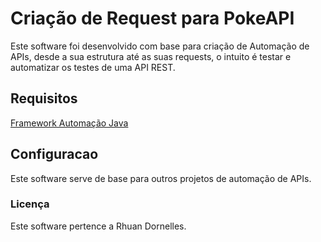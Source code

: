 # Criação de Request para PokeAPI
Este software foi desenvolvido com base para criação de Automação de APIs, desde a sua estrutura até as suas requests, o intuito é testar e automatizar os testes de uma API REST.


## Requisitos
[Framework Automação Java](https://github.com/RhuanD/framework-automacao)

## Configuracao
Este software serve de base para outros projetos de automação de APIs.


### Licença
Este software pertence a Rhuan Dornelles.

